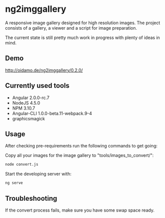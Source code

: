 # ng2imggallery
A responsive image gallery designed for high resolution images.
The project consists of a gallery, a viewer and a script for image preparation.

The current state is still pretty much work in progress with plenty of ideas in mind.

## Demo

http://oidamo.de/ng2imggallery/0.2.0/

## Currently used tools

- Angular 2.0.0-rc.7
- NodeJS 4.5.0
- NPM 3.10.7
- Angular-CLI 1.0.0-beta.11-webpack.9-4
- graphicsmagick

## Usage
After checking pre-requirements run the following commands to get going:

Copy all your images for the image gallery to "tools/images_to_convert/":
```bash
node convert.js
```
Start the developing server with:
```bash
ng serve
```

## Troubleshooting

If the convert process fails, make sure you have some swap space ready.
